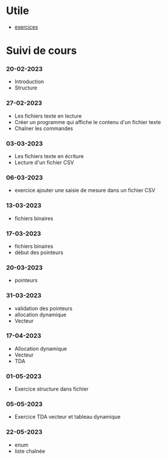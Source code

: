 # Utile
- [exercices](https://github.com/tony-maulaz/info2-exercices)

# Suivi de cours

### 20-02-2023
- Introduction
- Structure

### 27-02-2023
- Les fichiers texte en lecture
- Créer un programme qui affiche le contenu d'un fichier texte
- Chaîner les commandes

### 03-03-2023
- Les fichiers texte en écriture
- Lecture d'un fichier CSV

### 06-03-2023
- exercice ajouter une saisie de mesure dans un fichier CSV

### 13-03-2023
- fichiers binaires

### 17-03-2023
- fichiers binaires
- début des pointeurs

### 20-03-2023
- pointeurs

### 31-03-2023
- validation des pointeurs
- allocation dynamique
- Vecteur

### 17-04-2023
- Allocation dynamique
- Vecteur
- TDA

### 01-05-2023
- Exercice structure dans fichier

### 05-05-2023
- Exercice TDA vecteur et tableau dynamique

### 22-05-2023
- enum
- liste chaînée